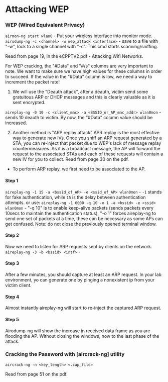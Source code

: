 # Attacking WEP

### WEP (Wired Equivalent Privacy)

`airmon-ng start wlan0` - Put your wireless interface into monitor mode. `airodump-ng -c <channel> -w wep_attack <interface>` - save to a file with "-w", lock to a single channel with "-c". This cmd starts scanning/sniffing.

Read from page 19, in the eCPPTV2 pdf - Attacking Wifi Networks.

For WEP cracking, the "#Data" and "#/s" columns are very important to note. We want to make sure we have high values for these columns in order to succeed. If the value in the "#Data" column is low, we need a way to increment the packet rate!

1. We will use the "Deauth attack", after a deauth, victim send some gratuitous ARP or DHCP messages and this is clearly valuable as it is sent encrypted.&#x20;

`aireplay-ng -0 10 -c <client_mac> -a <BSSID_or_AP_mac_addr> wlan0mon` - sends 10 deauth to victim. By now, the "#Data" column value should be increased.

2. Another method is "ARP replay attack" APR replay is the most effective way to generate new IVs. Once you sniff an ARP request generated by a STA, you can re-inject that packet due to WEP's lack of message replay countermeasures. As it is a broadcast message, the AP will forward the request to the associated STAs and each of these requests will contain a new IV for you to collect. Read from page 30 on the pdf.

* To perform ARP replay, we first need to be associated to the AP.

#### Step 1

&#x20;`aireplay-ng -1 15 -a <bssid_of_AP> -e <ssid_of_AP> wlan0mon` - `-1` stands for fake authentication, while `15` is the delay between authentication attempts. or use: `aireplay-ng -1 6000 -q 10 -o 1 -a <bssid> -e <ssid> wlan0mon` - "-q 10" is to enable keep-alive packets (sends packets every 10secs to maintain the authentication status), "-o 1" forces aireplay-ng to send one set of packets at a time, these can be necessary as some APs can get confused. Note: do not close the previously opened terminal window.

#### Step 2

Now we need to listen for ARP requests sent by clients on the network. `aireplay-ng -3 -b <bssid> <intf>` -

#### Step 3

After a few minutes, you should capture at least an ARP request. In your lab environment, yo can generate one by pinging a nonexistent ip from your victim client.

#### Step 4

Almost instantly aireplay-ng will start to re-inject the captured ARP request.

#### Step 5

Airodump-ng will show the increase in received data frame as you are flooding the AP. Without closing the windows, now to the last phase of the attack.

### Cracking the Password with \[aircrack-ng] utility

`aircrack-ng -n <key_length> <.cap_file>`

Read from page 51 on the pdf.





